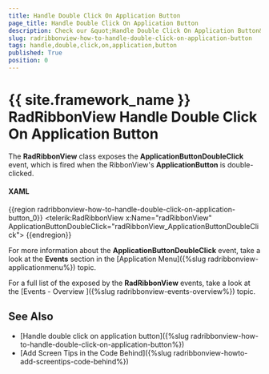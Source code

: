 ```yaml
---
title: Handle Double Click On Application Button
page_title: Handle Double Click On Application Button
description: Check our &quot;Handle Double Click On Application Button&quot; documentation article for the RadRibbonView {{ site.framework_name }} control.
slug: radribbonview-how-to-handle-double-click-on-application-button
tags: handle,double,click,on,application,button
published: True
position: 0
---
```


# {{ site.framework_name }} RadRibbonView Handle Double Click On Application Button

The __RadRibbonView__ class exposes the __ApplicationButtonDoubleClick__ event, which is fired when the RibbonView's __ApplicationButton__ is double-clicked.

#### __XAML__

{{region radribbonview-how-to-handle-double-click-on-application-button_0}}
    <telerik:RadRibbonView x:Name="radRibbonView" ApplicationButtonDoubleClick="radRibbonView_ApplicationButtonDoubleClick">
{{endregion}}

For more information about the __ApplicationButtonDoubleClick__ event, take a look at the __Events__ section in the [Application Menu]({%slug radribbonview-applicationmenu%}) topic.		

For a full list of the exposed by the __RadRibbonView__ events, take a look at the [Events - Overview ]({%slug radribbonview-events-overview%}) topic.		

## See Also
 * [Handle double click on application button]({%slug radribbonview-how-to-handle-double-click-on-application-button%})
 * [Add Screen Tips in the Code Behind]({%slug radribbonview-howto-add-screentips-code-behind%})